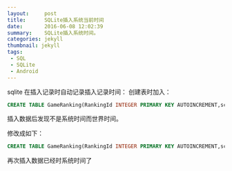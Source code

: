 ```yaml
---
layout:     post
title:      SQLite插入系统当前时间
date:       2016-06-08 12:02:39
summary:    SQLite插入系统时间。
categories: jekyll
thumbnail: jekyll
tags:
 - SQL
 - SQLite
 - Android
---
```


sqlite 在插入记录时自动记录插入记录时间：
创建表时加入：
```sql
CREATE TABLE GameRanking(RankingId INTEGER PRIMARY KEY AUTOINCREMENT,score INTEGER,[CreatedTime] playtime NOT NULL DEFAULT CURRENT_TIMESTAMP)
```
插入数据后发现不是系统时间而世界时间。

修改成如下：
```sql
CREATE TABLE GameRanking(RankingId INTEGER PRIMARY KEY AUTOINCREMENT,score INTEGER,[CreatedTime] playtime NOT NULL DEFAULT (DATETIME('NOW','LOCALTIME')))
```
再次插入数据已经时系统时间了
